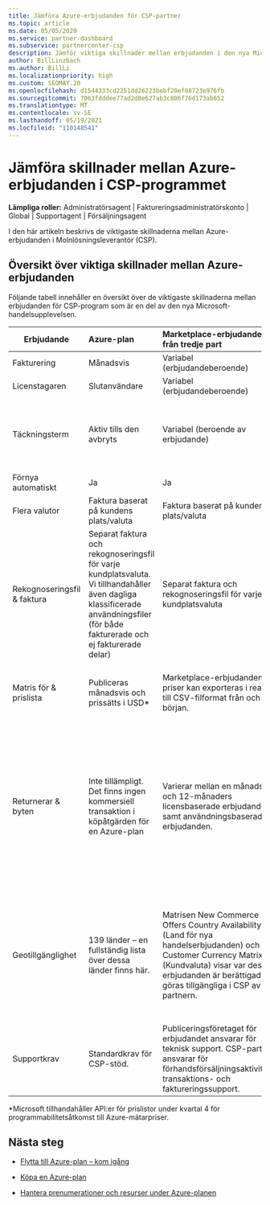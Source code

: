 ```yaml
---
title: Jämföra Azure-erbjudanden för CSP-partner
ms.topic: article
ms.date: 05/05/2020
ms.service: partner-dashboard
ms.subservice: partnercenter-csp
description: Jämför viktiga skillnader mellan erbjudanden i den nya Microsoft-handelsupplevelsen för partner i Molnlösningsleverantör-programmet (CSP).
author: BillLinzbach
ms.author: BillLi
ms.localizationpriority: high
ms.custom: SEOMAY.20
ms.openlocfilehash: d1544333cd2251dd26223bebf20ef08723e976fb
ms.sourcegitcommit: 7063fdddee77ad2d8e627ab3c806f76d173ab652
ms.translationtype: MT
ms.contentlocale: sv-SE
ms.lasthandoff: 05/19/2021
ms.locfileid: "110148541"
---
```

# <a name="compare-differences-between-azure-offers-in-the-csp-program"></a>Jämföra skillnader mellan Azure-erbjudanden i CSP-programmet

**Lämpliga roller:** Administratörsagent | Faktureringsadministratörskonto | Global | Supportagent | Försäljningsagent

I den här artikeln beskrivs de viktigaste skillnaderna mellan Azure-erbjudanden i Molnlösningsleverantör (CSP).

## <a name="overview-of-key-differences-between-azure-offers"></a>Översikt över viktiga skillnader mellan Azure-erbjudanden

Följande tabell innehåller en översikt över de viktigaste skillnaderna mellan erbjudanden för CSP-program som är en del av den nya Microsoft-handelsupplevelsen.

|**Erbjudande**| **Azure-plan**|**Marketplace-erbjudanden från tredje part**|**Azure-reservationer**|**Serverprenumerationer sålda via CSP**|**Licensbaserade erbjudanden**|
|-------------------|:------|:-----|:---------|:--------------|:---------|
|Fakturering|Månadsvis|Variabel (erbjudandeberoende)|Slutanvändare|I förtid för hela eller treårsterminen|Varje månad eller varje år|
|Licenstagaren|Slutanvändare|Variabel (erbjudandeberoende)|Slutanvändare| Slutanvändare|Slutanvändare|
|Täckningsterm|Aktiv tills den avbryts|Variabel (beroende av erbjudande)|Se erbjudandebeskrivning|Alla Azure-reservationer har sin egen unika täckningsperiod. Alla serverprenumerationer har sin egen unika täckningsperiod.|   Ytterligare licenser fästs till den befintliga täckningsperioden|
|Förnya automatiskt|Ja|Ja|Nej| Nej|Ja|
|Flera valutor|Faktura baserat på kundens plats/valuta|Faktura baserat på kundens plats/valuta|Faktura baserat på kundens plats/valuta|Faktura baserat på kundens plats/valuta|Baserat på valuta för partnerplats| 
|Rekognoseringsfil & faktura|Separat faktura och rekognoseringsfil för varje kundplatsvaluta.  Vi tillhandahåller även dagliga klassificerade användningsfiler (för både fakturerade och ej fakturerade delar) |Separat faktura och rekognoseringsfil för varje kundplatsvaluta|Separat faktura och rekognoseringsfil för varje kundplatsvaluta|Separat faktura och rekognoseringsfil för varje kundplatsvaluta|Alla beställningar på en faktura och rekognoseringsfil|
|Matris för & prislista|Publiceras månadsvis och prissätts i USD*|Marketplace-erbjudanden och priser kan exporteras i realtid till CSV-filformat från och med början.|Separat fil med all pris- och erbjudandeinformation inkluderad. Det finns ingen separat erbjudandematrisfil||Separat fil med all pris- och erbjudandeinformation inkluderad. Det finns ingen separat erbjudandematris.| 
|Returnerar & byten|Inte tillämpligt. Det finns ingen kommersiell transaktion i köpåtgärden för en Azure-plan|Varierar mellan en månads- och 12-månaders licensbaserade erbjudanden samt användningsbaserade erbjudanden.|Returnerar mindre än 5 dagar efter orderdatumet får en kredit på 100 %. Returnerar mer än 5 dagar efter orderdatumet får en prokrediterad kredit och en avgift på 12 % för tidig uppsägning av den prokrediterade krediten. Tak på 50 000 USD (eller motsvarande lokal valuta) per kund och år|Returnerar mindre än 60 dagar från orderdatumet får en 100 % kreditlicensnycklar inaktiveras. Partiella returer godkänns inte.|   Indragningar/annulleringar som är mindre än 30 dagar får en kredit på 100 %. Indragningar/annulleringar som är längre än 30 dagar får en kredit enligt krediten.|
|Geotillgänglighet|139 länder – en fullständig lista över dessa länder finns här.|Matrisen New Commerce Offers Country Availability (Land för nya handelserbjudanden) och Customer Currency Matrix (Kundvaluta) visar var dessa erbjudanden är berättigade att göras tillgängliga i CSP av partnern.|Fullständig information finns i New Commerce Offers Country Availability and Customer Currency Matrix (Ny handelslösning med landtillgänglighet och matris för kundvaluta). Samma schema för utrullning gäller för alla nya handelserbjudanden.|Fullständig information finns i New Commerce Offers Country Availability and Customer Currency Matrix (Ny handelslösning, landstillgänglighet och matris för kundvaluta).  Samma schema för att distribuera gäller för alla nya handelserbjudanden.|247 länder|
|Supportkrav|Standardkrav för CSP-stöd.|Publiceringsföretaget för erbjudandet ansvarar för teknisk support.  CSP-partnern ansvarar för förhandsförsäljningsaktiviteter, transaktions- och faktureringssupport.|Standardkrav för CSP-stöd.|Standardkrav för CSP-stöd.|Standardkrav för CSP-stöd.|

*Microsoft tillhandahåller API:er för prislistor under kvartal 4 för programmabilitetsåtkomst till Azure-mätarpriser.

## <a name="next-steps"></a>Nästa steg

- [Flytta till Azure-plan – kom igång](azure-plan-get-started.md)

- [Köpa en Azure-plan](purchase-azure-plan.md)

- [Hantera prenumerationer och resurser under Azure-planen](azure-plan-manage.md)